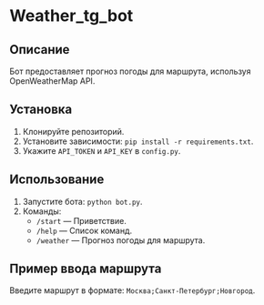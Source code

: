 # Weather_tg_bot


## Описание
Бот предоставляет прогноз погоды для маршрута, используя OpenWeatherMap API.

## Установка
1. Клонируйте репозиторий.
2. Установите зависимости: `pip install -r requirements.txt`.
3. Укажите `API_TOKEN` и `API_KEY` в `config.py`.

## Использование
1. Запустите бота: `python bot.py`.
2. Команды:
   - `/start` — Приветствие.
   - `/help` — Список команд.
   - `/weather` — Прогноз погоды для маршрута.

## Пример ввода маршрута
Введите маршрут в формате: `Москва;Санкт-Петербург;Новгород`.


